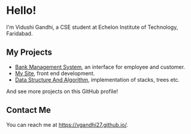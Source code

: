 
# Hello!
I'm Vidushi Gandhi, a CSE student at Echelon Institute of Technology, Faridabad.

## My Projects
* [Bank Management System](https://github.com/VGandhi27/Bank-Management-System), an interface for employee and customer.
* [My Site](https://github.com/VGandhi27/vgandhi27.github.io), front end development.
* [Data Structure And Algorithm](https://github.com/VGandhi27/C-programming), implementation of stacks, trees etc.

And see more projects on this GitHub profile!

## Contact Me

You can reach me at <https://vgandhi27.github.io/>.
